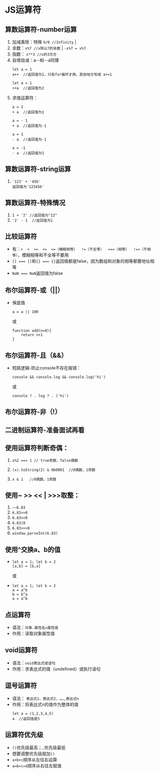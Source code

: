 # JS运算符
## 算数运算符-number运算
1. 加减乘除：特殊 `9/0 //Infinity` | 
2. 余数：`x%7 //x除以7的余数` | `-x%7 = x%7`
3. 指数： `x**3 //x的3次方`
4. 自增自减：a--和--a同理
   ``````
   let a = 1
   a++  //返回值为1，只有for循环才用，其他地方写成 a+=1
   ``````
   ``````
   let a = 1
   ++a  //返回值为2
   ``````
5. 求值运算符：
   ``````
   a = 1
   + a  //返回值为1
   ``````
   ``````
   a = - 1
   + a  //返回值为-1
   ``````
   ``````
   a = 1
   - a  //返回值为-1
   ``````
   ``````
   a = -1
   - a  //返回值为1
   ``````
## 算数运算符-string运算
1. ``````
   '123' + '456'
   返回值为'123456'
   ``````
## 算数运算符-特殊情况
1. `1 + '2' //返回值为"12"`
2. `'2' - 1  //返回值为1`

## 比较运算符
* 有：`>  <  >=  <=  ==（模糊相等）  !=（不全等）  ===（相等）  !==（不相等）`，模糊相等和不全等不要用
* `[] === []`和`{} === {}`返回值都是false，因为数组和对象的相等都要地址相等
* `NaN === NaN`返回值为false

## 布尔运算符-或（||）
* 保底值
  ``````
  a = a || 100
  ``````
  或
  ``````
  function add(n=0){
      return n+1
  }
  ``````
## 布尔运算符-且（&&）
* 短路逻辑-防止console不存在报错：
  ``````
  console && console.log && console.log('hi')
  ``````
  或
  ``````
  console ? . log ? . ('hi')
  ``````
## 布尔运算符-非（!）
## 二进制运算符-准备面试再看
## 使用运算符判断奇偶：
1. ``````
   x%2 === 1 // true奇数，false偶数
   ``````
2. ``````
   (x).toString(2) & 0b0001  //0偶数，1奇数
   ``````
3. ``````
   x & 1   //0偶数，1奇数
   ``````
## 使用~ >> <<  | >>>取整：
1. `~~6.83`
2. `6.83>>0`
3. `6.83<<0`
4. `6.83|0`
5. `6.83>>>0`
6. `window.parseInt(6.83)`

## 使用^交换a、b的值
* ``````
  let a = 1; let b = 2
  [a,b] = [b,a]
  ``````
  或
* ``````
  let a = 1; let b = 2
  a = a^b
  b = b^a
  a = a^b
  ``````
## 点运算符
* 语法：`对象.属性名=属性值`
* 作用：读取对象属性值

## void运算符
* 语法：`void表达式或语句`
* 作用：求表达式的值（undefined）或执行语句

## 逗号运算符
* 语法： `表达式1，表达式2，……,表达式n`
* 作用：将表达式n的值作为整体的值
  ``````
  let a = (1,2,3,4,5)
  a  //返回值是5
  ``````

## 运算符优先级
* `()`优先级最高；`,`优先级最低
* 想要调整优先级就加`()`
* `a+b+c`顺序从左往右运算
* `a=b=c=d`顺序从右往左赋值
